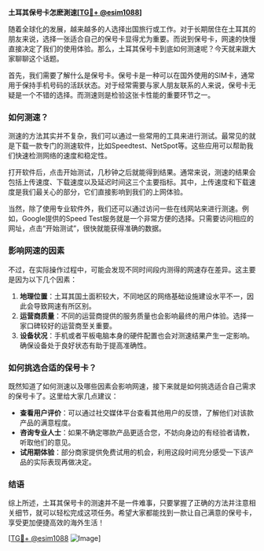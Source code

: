 **土耳其保号卡怎麽測速[[TG💪+ @esim1088](https://t.me/s/esim1088)]**

随着全球化的发展，越来越多的人选择出国旅行或工作。对于长期居住在土耳其的朋友来说，选择一张适合自己的保号卡显得尤为重要。而说到保号卡，网速的快慢直接决定了我们的使用体验。那么，土耳其保号卡到底如何测速呢？今天就来跟大家聊聊这个话题。

首先，我们需要了解什么是保号卡。保号卡是一种可以在国外使用的SIM卡，通常用于保持手机号码的活跃状态。对于经常需要与家人朋友联系的人来说，保号卡无疑是一个不错的选择。而测速则是检验这张卡性能的重要环节之一。

### 如何测速？

测速的方法其实并不复杂，我们可以通过一些常用的工具来进行测试。最常见的就是下载一款专门的测速软件，比如Speedtest、NetSpot等。这些应用可以帮助我们快速检测网络的速度和稳定性。

打开软件后，点击开始测试，几秒钟之后就能得到结果。通常来说，测速的结果会包括上传速度、下载速度以及延迟时间这三个主要指标。其中，上传速度和下载速度是我们最关心的部分，它们直接影响到我们的上网体验。

当然，除了使用专业软件外，我们还可以通过访问一些在线网站来进行测速。例如，Google提供的Speed Test服务就是一个非常方便的选择。只需要访问相应的网址，点击“开始测试”，很快就能获得准确的数据。

### 影响网速的因素

不过，在实际操作过程中，可能会发现不同时间段内测得的网速存在差异。这主要是因为以下几个因素：

1. **地理位置**：土耳其国土面积较大，不同地区的网络基础设施建设水平不一，因此会导致网速有所区别。
2. **运营商质量**：不同的运营商提供的服务质量也会影响最终的用户体验。选择一家口碑较好的运营商至关重要。
3. **设备状况**：手机或者平板电脑本身的硬件配置也会对测速结果产生一定影响。确保设备处于良好状态有助于提高准确性。

### 如何挑选合适的保号卡？

既然知道了如何测速以及哪些因素会影响网速，接下来就是如何挑选适合自己需求的保号卡了。这里给大家几点建议：

- **查看用户评价**：可以通过社交媒体平台查看其他用户的反馈，了解他们对该款产品的满意程度。
- **咨询专业人士**：如果不确定哪款产品更适合您，不妨向身边的有经验者请教，听取他们的意见。
- **试用期体验**：部分商家提供免费试用的机会，利用这段时间充分感受一下该产品的实际表现再做决定。

### 结语

综上所述，土耳其保号卡的测速并不是一件难事，只要掌握了正确的方法并注意相关细节，就可以轻松完成这项任务。希望大家都能找到一款让自己满意的保号卡，享受更加便捷高效的海外生活！

[[TG💪+ @esim1088](https://t.me/s/esim1088) ![Image](https://i.postimg.cc/4NQfJmqS/Snipaste-2025-05-13-00-14-12.png)]